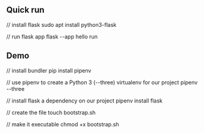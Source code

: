 ## Quick run

// install flask
sudo apt install python3-flask

// run flask app
flask --app hello run

## Demo

// install bundler
pip install pipenv

// use pipenv to create a Python 3 (--three) virtualenv for our project
pipenv --three

// install flask a dependency on our project
pipenv install flask

// create the file
touch bootstrap.sh

// make it executable
chmod +x bootstrap.sh